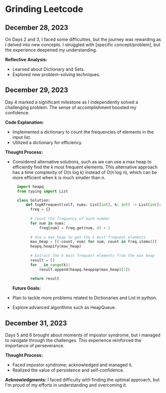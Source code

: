 # Grinding Leetcode

## December 28, 2023
On Days 2 and 3, I faced some difficulties, but the journey was rewarding as I delved into new concepts. I struggled with [specific concept/problem], but the experience deepened my understanding.

**Reflective Analysis:**
- Learned about Dictionary and Sets.
- Explored new problem-solving techniques.

## December 29, 2023
Day 4 marked a significant milestone as I independently solved a challenging problem. The sense of accomplishment boosted my confidence.

**Code Explanation:**
- Implemented a dictionary to count the frequencies of elements in the input list.
- Utilized a dictionary for efficiency.

**Thought Process:**
- Considered alternative solutions, such as we can use a max heap to efficiently find the k most frequent elements. This alternative approach has a time complexity of O(n log k) instead of O(n log n), which can be more efficient when k is much smaller than n.
  ```python
    import heapq
    from typing import List

    class Solution:
        def topKFrequent(self, nums: List[int], k: int) -> List[int]:
          freq = {}
        
          # Count the frequency of each number
          for num in nums:
              freq[num] = freq.get(num, 0) + 1
        
          # Use a max heap to get the k most frequent elements
          max_heap = [(-count, num) for num, count in freq.items()]
          heapq.heapify(max_heap)
        
          # Extract the k most frequent elements from the max heap
          result = []
          for _ in range(k):
              result.append(heapq.heappop(max_heap)[1])
        
          return result
  ```

  **Future Goals:**
- Plan to tackle more problems related to Dictionaries and List in python.
- Explore advanced algorithms such as HeapQueue.

## December 31, 2023
Days 5 and 6 brought about moments of impostor syndrome, but I managed to navigate through the challenges. This experience reinforced the importance of perseverance.

**Thought Process:**
- Faced impostor syndrome; acknowledged and managed it.
- Realized the value of persistence and self-confidence.

**Acknowledgments:**
I faced difficulty with finding the optimal approach, but I'm proud of my efforts in understanding and overcoming it.



